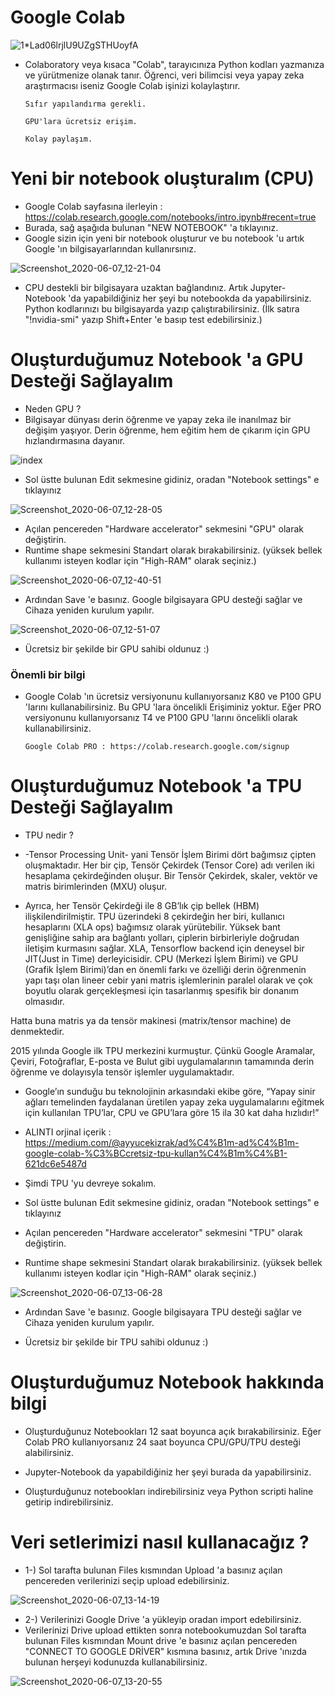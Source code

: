 # Google Colab

![1*Lad06lrjlU9UZgSTHUoyfA](https://user-images.githubusercontent.com/54184905/83964957-ece37580-a8b8-11ea-909d-2a5a00292f73.png)

* Colaboratory veya kısaca "Colab", tarayıcınıza Python kodları yazmanıza ve yürütmenize olanak tanır.
Öğrenci, veri bilimcisi veya yapay zeka araştırmacısı iseniz Google Colab işinizi kolaylaştırır.

      Sıfır yapılandırma gerekli.
      
      GPU'lara ücretsiz erişim.
      
      Kolay paylaşım.


# Yeni bir notebook oluşturalım (CPU)

* Google Colab sayfasına ilerleyin : https://colab.research.google.com/notebooks/intro.ipynb#recent=true
* Burada, sağ aşağıda bulunan "NEW NOTEBOOK" 'a tıklayınız.
* Google sizin için yeni bir notebook oluşturur ve bu notebook 'u artık Google 'ın bilgisayarlarından kullanırsınız.

![Screenshot_2020-06-07_12-21-04](https://user-images.githubusercontent.com/54184905/83965030-6bd8ae00-a8b9-11ea-8a90-6736c35cb474.png)

* CPU destekli bir bilgisayara uzaktan bağlandınız. Artık Jupyter-Notebook 'da yapabildiğiniz her şeyi bu notebookda da yapabilirsiniz. Python kodlarınızı bu bilgisayarda yazıp çalıştırabilirsiniz.
(İlk satıra "!nvidia-smi" yazıp Shift+Enter 'e basıp test edebilirsiniz.)


# Oluşturduğumuz Notebook 'a GPU Desteği Sağlayalım

* Neden GPU ?
* Bilgisayar dünyası derin öğrenme ve yapay zeka ile inanılmaz bir değişim yaşıyor. Derin öğrenme, hem eğitim hem de çıkarım için GPU hızlandırmasına dayanır.

![index](https://user-images.githubusercontent.com/54184905/83965577-40f05900-a8bd-11ea-9cf4-500251a89b6e.png)

* Sol üstte bulunan Edit sekmesine gidiniz, oradan "Notebook settings" e tıklayınız

![Screenshot_2020-06-07_12-28-05](https://user-images.githubusercontent.com/54184905/83965309-68debd00-a8bb-11ea-92ce-1a5ab599854d.png)

* Açılan pencereden "Hardware accelerator" sekmesini "GPU" olarak değiştirin.
* Runtime shape sekmesini Standart olarak bırakabilirsiniz. (yüksek bellek kullanımı isteyen kodlar için "High-RAM" olarak seçiniz.)

![Screenshot_2020-06-07_12-40-51](https://user-images.githubusercontent.com/54184905/83965398-3a151680-a8bc-11ea-8836-c4ab94030916.png)

* Ardından Save 'e basınız. Google bilgisayara GPU desteği sağlar ve Cihaza yeniden kurulum yapılır.

![Screenshot_2020-06-07_12-51-07](https://user-images.githubusercontent.com/54184905/83965633-a93f3a80-a8bd-11ea-9d5e-3f922cb609b3.png)

* Ücretsiz bir şekilde bir GPU sahibi oldunuz :)

### Önemli bir bilgi

* Google Colab 'ın ücretsiz versiyonunu kullanıyorsanız K80 ve P100 GPU 'larını kullanabilirsiniz. Bu GPU 'lara öncelikli Erişiminiz yoktur. Eğer PRO versiyonunu kullanıyorsanız T4 ve P100 GPU 'larını öncelikli olarak kullanabilirsiniz.
           
      Google Colab PRO : https://colab.research.google.com/signup
      

# Oluşturduğumuz Notebook 'a TPU Desteği Sağlayalım

* TPU nedir ?

* -Tensor Processing Unit- yani Tensör İşlem Birimi dört bağımsız çipten oluşmaktadır. Her bir çip, Tensör Çekirdek (Tensor Core) adı verilen iki hesaplama çekirdeğinden oluşur. Bir Tensör Çekirdek, skaler, vektör ve matris birimlerinden (MXU) oluşur.

* Ayrıca, her Tensör Çekirdeği ile 8 GB’lık çip bellek (HBM) ilişkilendirilmiştir. TPU üzerindeki 8 çekirdeğin her biri, kullanıcı hesaplarını (XLA ops) bağımsız olarak yürütebilir.
Yüksek bant genişliğine sahip ara bağlantı yolları, çiplerin birbirleriyle doğrudan iletişim kurmasını sağlar. XLA, Tensorflow backend için deneysel bir JIT(Just in Time) derleyicisidir. CPU (Merkezi İşlem Birimi) ve GPU (Grafik İşlem Birimi)’dan en önemli farkı ve özelliği derin öğrenmenin yapı taşı olan lineer cebir yani matris işlemlerinin paralel olarak ve çok boyutlu olarak gerçekleşmesi için tasarlanmış spesifik bir donanım olmasıdır.

Hatta buna matris ya da tensör makinesi (matrix/tensor machine) de denmektedir.

2015 yılında Google ilk TPU merkezini kurmuştur. Çünkü Google Aramalar, Çeviri, Fotoğraflar, E-posta ve Bulut gibi uygulamalarının tamamında derin öğrenme ve dolayısyla tensör işlemler uygulamaktadır.

* Google’ın sunduğu bu teknolojinin arkasındaki ekibe göre, “Yapay sinir ağları temelinden faydalanan üretilen yapay zeka uygulamalarını eğitmek için kullanılan TPU’lar, CPU ve GPU’lara göre 15 ila 30 kat daha hızlıdır!”

* ALINTI orjinal içerik : https://medium.com/@ayyucekizrak/ad%C4%B1m-ad%C4%B1m-google-colab-%C3%BCcretsiz-tpu-kullan%C4%B1m%C4%B1-621dc6e5487d

* Şimdi TPU 'yu devreye sokalım.
* Sol üstte bulunan Edit sekmesine gidiniz, oradan "Notebook settings" e tıklayınız
* Açılan pencereden "Hardware accelerator" sekmesini "TPU" olarak değiştirin.
* Runtime shape sekmesini Standart olarak bırakabilirsiniz. (yüksek bellek kullanımı isteyen kodlar için "High-RAM" olarak seçiniz.)

![Screenshot_2020-06-07_13-06-28](https://user-images.githubusercontent.com/54184905/83965922-cffe7080-a8bf-11ea-81d2-a2a2fcbb9eb7.png)

* Ardından Save 'e basınız. Google bilgisayara TPU desteği sağlar ve Cihaza yeniden kurulum yapılır.

* Ücretsiz bir şekilde bir TPU sahibi oldunuz :)

# Oluşturduğumuz Notebook hakkında bilgi

* Oluşturduğunuz Notebookları 12 saat boyunca açık bırakabilirsiniz. Eğer Colab PRO kullanıyorsanız 24 saat boyunca CPU/GPU/TPU desteği alabilirsiniz.

* Jupyter-Notebook da yapabildiğiniz her şeyi burada da yapabilirsiniz.

* Oluşturduğunuz notebookları indirebilirsiniz veya Python scripti haline getirip indirebilirsiniz.

# Veri setlerimizi nasıl kullanacağız ?

* 1-) Sol tarafta bulunan Files kısmından Upload 'a basınız açılan pencereden verilerinizi seçip upload edebilirsiniz.

![Screenshot_2020-06-07_13-14-19](https://user-images.githubusercontent.com/54184905/83966150-2b7d2e00-a8c1-11ea-9cac-169b97994320.png)

* 2-) Verilerinizi Google Drive 'a yükleyip oradan import edebilirsiniz.
* Verilerinizi Drive upload ettikten sonra notebookumuzdan Sol tarafta bulunan Files kısmından Mount drive 'e basınız açılan pencereden "CONNECT TO GOOGLE DRİVER" kısmına basınız, artık Drive 'ınızda bulunan herşeyi kodunuzda kullanabilirsiniz.

![Screenshot_2020-06-07_13-20-55](https://user-images.githubusercontent.com/54184905/83966301-13f27500-a8c2-11ea-912d-69b0fd2b5ca7.png)
